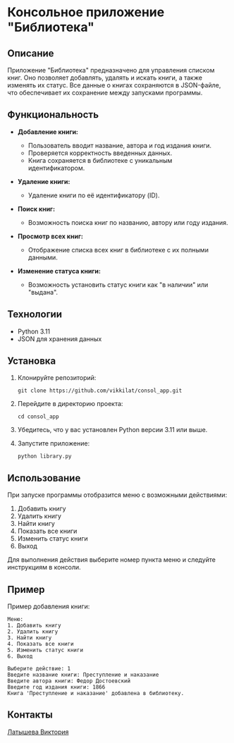 # Консольное приложение "Библиотека"

## Описание
Приложение "Библиотека" предназначено для управления списком книг. Оно позволяет добавлять, удалять и искать книги, а также изменять их статус. Все данные о книгах сохраняются в JSON-файле, что обеспечивает их сохранение между запусками программы.

## Функциональность

- **Добавление книги:**
  - Пользователь вводит название, автора и год издания книги.
  - Проверяется корректность введенных данных.
  - Книга сохраняется в библиотеке с уникальным идентификатором.

- **Удаление книги:**
  - Удаление книги по её идентификатору (ID).

- **Поиск книг:**
  - Возможность поиска книг по названию, автору или году издания.

- **Просмотр всех книг:**
  - Отображение списка всех книг в библиотеке с их полными данными.

- **Изменение статуса книги:**
  - Возможность установить статус книги как "в наличии" или "выдана".

## Технологии

- Python 3.11
- JSON для хранения данных

## Установка

1. Клонируйте репозиторий:
   ```
   git clone https://github.com/vikkilat/consol_app.git
   ```

2. Перейдите в директорию проекта:
   ```
   cd consol_app
   ```

3. Убедитесь, что у вас установлен Python версии 3.11 или выше.

4. Запустите приложение:
   ```
   python library.py
   ```

## Использование

При запуске программы отобразится меню с возможными действиями:

1. Добавить книгу
2. Удалить книгу
3. Найти книгу
4. Показать все книги
5. Изменить статус книги
6. Выход

Для выполнения действия выберите номер пункта меню и следуйте инструкциям в консоли.

## Пример

Пример добавления книги:

```
Меню:
1. Добавить книгу
2. Удалить книгу
3. Найти книгу
4. Показать все книги
5. Изменить статус книги
6. Выход

Выберите действие: 1
Введите название книги: Преступление и наказание
Введите автора книги: Федор Достоевский
Введите год издания книги: 1866
Книга 'Преступление и наказание' добавлена в библиотеку.
```

## Контакты

[Латышева Виктория](https://github.com/vikkilat)
